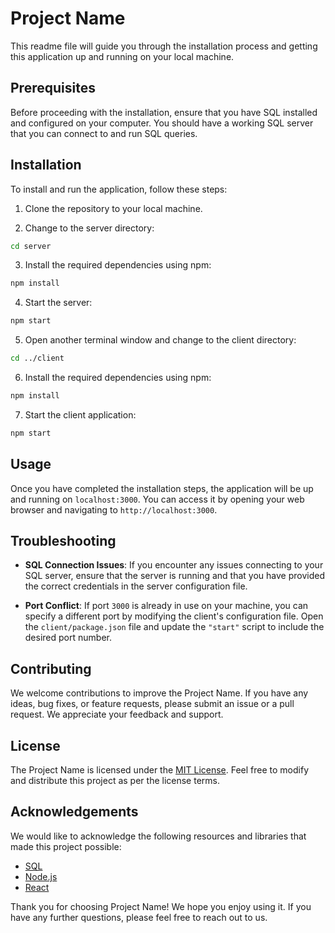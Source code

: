 # Project Name

This readme file will guide you through the installation process and getting this application up and running on your local machine.

## Prerequisites

Before proceeding with the installation, ensure that you have SQL installed and configured on your computer. You should have a working SQL server that you can connect to and run SQL queries.

## Installation

To install and run the application, follow these steps:

1. Clone the repository to your local machine.

2. Change to the server directory:

```bash
cd server
```

3. Install the required dependencies using npm:

```bash
npm install
```

4. Start the server:

```bash
npm start
```

5. Open another terminal window and change to the client directory:

```bash
cd ../client
```

6. Install the required dependencies using npm:

```bash
npm install
```

7. Start the client application:

```bash
npm start
```

## Usage

Once you have completed the installation steps, the application will be up and running on `localhost:3000`. You can access it by opening your web browser and navigating to `http://localhost:3000`.

## Troubleshooting

- **SQL Connection Issues**: If you encounter any issues connecting to your SQL server, ensure that the server is running and that you have provided the correct credentials in the server configuration file.

- **Port Conflict**: If port `3000` is already in use on your machine, you can specify a different port by modifying the client's configuration file. Open the `client/package.json` file and update the `"start"` script to include the desired port number.

## Contributing

We welcome contributions to improve the Project Name. If you have any ideas, bug fixes, or feature requests, please submit an issue or a pull request. We appreciate your feedback and support.

## License

The Project Name is licensed under the [MIT License](LICENSE). Feel free to modify and distribute this project as per the license terms.

## Acknowledgements

We would like to acknowledge the following resources and libraries that made this project possible:

- [SQL](https://www.sql.org/)
- [Node.js](https://nodejs.org/)
- [React](https://reactjs.org/)

Thank you for choosing Project Name! We hope you enjoy using it. If you have any further questions, please feel free to reach out to us.
